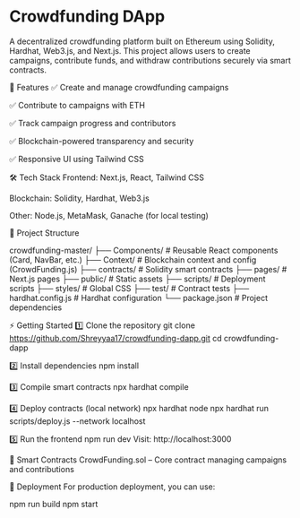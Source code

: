# Crowdfunding DApp
A decentralized crowdfunding platform built on Ethereum using Solidity, Hardhat, Web3.js, and Next.js. This project allows users to create campaigns, contribute funds, and withdraw contributions securely via smart contracts.

📌 Features
✅ Create and manage crowdfunding campaigns

✅ Contribute to campaigns with ETH

✅ Track campaign progress and contributors

✅ Blockchain-powered transparency and security

✅ Responsive UI using Tailwind CSS

🛠️ Tech Stack
Frontend: Next.js, React, Tailwind CSS

Blockchain: Solidity, Hardhat, Web3.js

Other: Node.js, MetaMask, Ganache (for local testing)

📂 Project Structure

crowdfunding-master/
 ├── Components/        # Reusable React components (Card, NavBar, etc.)
 ├── Context/           # Blockchain context and config (CrowdFunding.js)
 ├── contracts/         # Solidity smart contracts
 ├── pages/             # Next.js pages
 ├── public/            # Static assets
 ├── scripts/           # Deployment scripts
 ├── styles/            # Global CSS
 ├── test/              # Contract tests
 ├── hardhat.config.js  # Hardhat configuration
 └── package.json       # Project dependencies
 
⚡ Getting Started
1️⃣ Clone the repository
git clone https://github.com/Shreyyaa17/crowdfunding-dapp.git
cd crowdfunding-dapp

2️⃣ Install dependencies
npm install

3️⃣ Compile smart contracts
npx hardhat compile

4️⃣ Deploy contracts (local network)
npx hardhat node
npx hardhat run scripts/deploy.js --network localhost

5️⃣ Run the frontend
npm run dev
Visit: http://localhost:3000

🔗 Smart Contracts
CrowdFunding.sol – Core contract managing campaigns and contributions

🚀 Deployment
For production deployment, you can use:

npm run build
npm start
